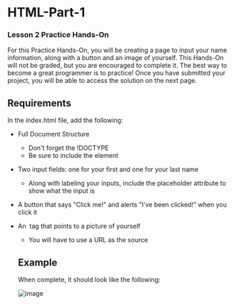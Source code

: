 # HTML-Part-1

### Lesson 2 Practice Hands-On

For this Practice Hands-On, you will be creating a page to input your name information, along with a button and an image of yourself. This Hands-On will not be graded, but you are encouraged to complete it. The best way to become a great programmer is to practice! Once you have submitted your project, you will be able to access the solution on the next page.

## Requirements

In the index.html file, add the following:

- Full Document Structure
  - Don't forget the !DOCTYPE
  - Be sure to include the <body> element
- Two input fields: one for your first and one for your last name
  - Along with labeling your inputs, include the placeholder attribute to show what the input is
- A button that says "Click me!" and alerts "I've been clicked!" when you click it
- An <img> tag that points to a picture of yourself
  - You will have to use a URL as the source
  
  ## Example
  When complete, it should look like the following:
  
  
  ![image](https://user-images.githubusercontent.com/94193381/182699955-9248a009-d97b-4f20-b6aa-da2797cd72ce.png)

